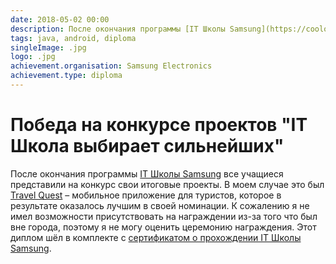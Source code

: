 ```yaml
---
date: 2018-05-02 00:00
description: После окончания программы [IT Школы Samsung](https://coolone.ru/events/samsung-it-school/) все учащиеся представили на конкурс свои итоговые проекты. В моем случае это был [Travel Quest](https://coolone.ru/projects/travel-quest/) – мобильное приложение для туристов, которое в результате оказалось лучшим в своей номинации.
tags: java, android, diploma
singleImage: .jpg
logo: .jpg
achievement.organisation: Samsung Electronics
achievement.type: diploma
---
```

# Победа на конкурсе проектов "IT Школа выбирает сильнейших"

После окончания программы [IT Школы Samsung](https://coolone.ru/events/samsung-it-school/) все учащиеся представили на конкурс свои итоговые проекты. В моем случае это был [Travel Quest](https://coolone.ru/projects/travel-quest/) – мобильное приложение для туристов, которое в результате оказалось лучшим в своей номинации.
К сожалению я не имел возможности присутствовать на награждении из-за того что был вне города, поэтому я не могу оценить церемонию награждения.
Этот диплом шёл в комплекте с [сертификатом о прохождении IT Школы Samsung](https://coolone.ru/achievements/samsung-it-school/).